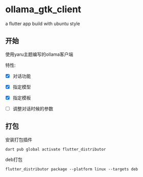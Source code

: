# ollama_gtk_client

a flutter app build with ubuntu style

## 开始

使用yaru主题编写的ollama客户端

特性:
- [x] 对话功能
- [x] 指定模型
- [x] 指定模板
- [ ] 调整对话时候的参数
  

## 打包
安装打包插件

```
dart pub global activate flutter_distributor
```

deb打包
```
flutter_distributor package --platform linux --targets deb
```
